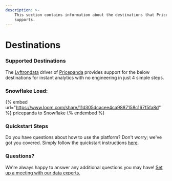 ```yaml
---
description: >-
    This section contains information about the destinations that Pricepanda
    supports.
---
```


# Destinations

### Supported Destinations

The [Lyftrondata](https://www.lyftrondata.com/) driver of [Pricepanda](https://www.lyftrondata.com/integration/pricepanda/) provides support for the below destinations for instant analytics with no engineering in just 4 simple steps.

### Snowflake Load:

{% embed url="https://www.loom.com/share/11d305dcacee4ca9887158c167f5fa8d" %}
pricepanda to Snowflake
{% endembed %}

### Quickstart Steps

Do you have questions about how to use the platform? Don't worry; we've got you covered. Simply follow the quickstart instructions [here](../../../quickstart-steps.md).

### Questions? <a href="#questions" id="questions"></a>

We're always happy to answer any additional questions you may have! [Set up a meeting with our data experts.](https://www.lyftrondata.com/book-a-meeting/)
